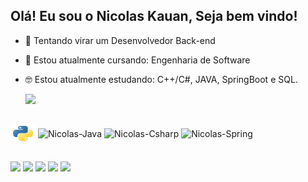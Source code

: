 ## Olá! Eu sou o Nicolas Kauan, Seja bem vindo!

- 👋 Tentando virar um Desenvolvedor Back-end
- 👀 Estou atualmente cursando: Engenharia de Software
- 🤓 Estou atualmente estudando: C++/C#, JAVA, SpringBoot e SQL.

  <picture>
  <source
    srcset="https://github-readme-stats.vercel.app/api?username=NicolasKauan&show_icons=true&theme=radical"
    media="(prefers-color-scheme: dark)"
  />
  <source
    srcset="https://github-readme-stats.vercel.app/api?username=NicolasKauan&show_icons=true"
    media="(prefers-color-scheme: light), (prefers-color-scheme: no-preference)"
  />
  <img src="https://github-readme-stats.vercel.app/api?username=NicolasKauan&show_icons=true" />
</picture>

##

  <div style="display: inline_block">
    <img align="center" alt="Nicolas-Python" height="30" width="40" src="https://raw.githubusercontent.com/devicons/devicon/master/icons/python/python-original.svg">
    <img align="center" alt="Nicolas-Java" height="30" width="40" src="https://cdn.jsdelivr.net/gh/devicons/devicon@latest/icons/java/java-original-wordmark.svg" />
    <img align="center" alt="Nicolas-Csharp" height="30" width="40" src="https://cdn.jsdelivr.net/gh/devicons/devicon@latest/icons/csharp/csharp-original.svg" />
    <img align="center" alt="Nicolas-Spring" height="30" width="40" src="https://cdn.jsdelivr.net/gh/devicons/devicon@latest/icons/spring/spring-original.svg" />
          
  <div style="display: inline_block">


  
</div>
  
  ##
 
<div> 
  <a href="https://www.instagram.com/nicolaskauanbr/" target="_blank"><img src="https://img.shields.io/badge/-Instagram-%23E4405F?style=for-the-badge&logo=instagram&logoColor=white" target="_blank"></a>
 	<a href="https://www.twitch.tv/dogintergalactico" target="_blank"><img src="https://img.shields.io/badge/Twitch-9146FF?style=for-the-badge&logo=twitch&logoColor=white" target="_blank"></a>
 <a href="DogIntergalactico#8445" target="_blank"><img src="https://img.shields.io/badge/Discord-7289DA?style=for-the-badge&logo=discord&logoColor=white" target="_blank"></a> 
  <a href = "mailto:nicolaskauanpro@gmail.com"><img src="https://img.shields.io/badge/-Gmail-%23333?style=for-the-badge&logo=gmail&logoColor=white" target="_blank"></a>
  <a href="https://www.linkedin.com/in/nicolas-kauan-vieira-da-silva/" target="_blank"><img src="https://img.shields.io/badge/-LinkedIn-%230077B5?style=for-the-badge&logo=linkedin&logoColor=white" target="_blank"></a> 
  


<!---
NicolasKauan/NicolasKauan is a ✨ special ✨ repository because its `README.md` (this file) appears on your GitHub profile.
You can click the Preview link to take a look at your changes.
--->
